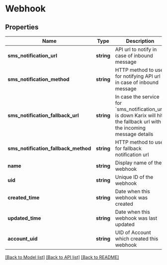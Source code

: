 # Webhook

## Properties
Name | Type | Description | Notes
------------ | ------------- | ------------- | -------------
**sms_notification_url** | **string** | API url to notify in case of inbound message | [optional] 
**sms_notification_method** | **string** | HTTP method to use for notifying API url in case of inbound message | [optional] 
**sms_notification_fallback_url** | **string** | In case the service for &#x60;sms_notification_url&#x60; is down Karix will hit the fallback url with the incoming message details | [optional] 
**sms_notification_fallback_method** | **string** | HTTP method to use for fallback notification url | [optional] 
**name** | **string** | Display name of the webhook | [optional] 
**uid** | **string** | Unique ID of the webhook | [optional] 
**created_time** | **string** | Date when this webhook was created | [optional] 
**updated_time** | **string** | Date when this webhook was last updated | [optional] 
**account_uid** | **string** | UID of Account which created this webhook | [optional] 

[[Back to Model list]](../README.md#documentation-for-models) [[Back to API list]](../README.md#documentation-for-api-endpoints) [[Back to README]](../README.md)


